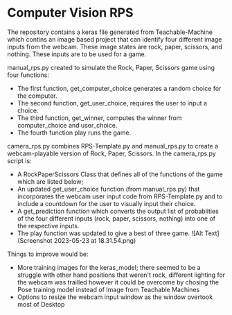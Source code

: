 # Computer Vision RPS

The repository contains a keras file generated from Teachable-Machine which contins an image based project that can identify four different image inputs from the webcam. These image states are rock, paper, scissors, and nothing. These inputs are to be used for a game.

manual_rps.py created to simulate the Rock, Paper, Scissors game using four functions:
- The first function, get_computer_choice generates a random choice for the computer.
- The second function, get_user_choice, requires the user to input a choice.
- The third function, get_winner, computes the winner from computer_choice and user_choice.
- The fourth function play runs the game.

camera_rps.py combines RPS-Template.py and manual_rps.py to create a webcam-playable version of Rock, Paper, Scissors. In the camera_rps.py script is:
- A RockPaperScissors Class that defines all of the functions of the game which are listed below;
- An updated get_user_choice function (from manual_rps.py) that incorporates the webcam user input code from RPS-Template.py and to include a countdown for the user to visually input their choice.
- A get_prediction function which converts the output list of probablities of the four different inputs (rock, paper, scissors, nothing) into one of the respective inputs.
- The play function was updated to give a best of three game.
![Alt Text](Screenshot 2023-05-23 at 18.31.54.png)


Things to improve would be:
- More training images for the keras_model; there seemed to be a struggle with other hand positions that weren't rock, different lighting for the webcam was trailled however it could be overcome by chosing the Pose training model instead of Image from Teachable Machines
- Options to resize the webcam input window as the window overtook most of Desktop
